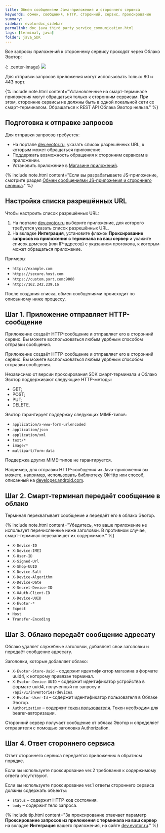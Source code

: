 ```yaml
---
title: Обмен сообщениями Java-приложения и стороннего сервиса
keywords: обмен, сообщения, HTTP, сторонний, сервис, проксирование
summary:
sidebar: evotordoc_sidebar
permalink: doc_java_third_party_service_communication.html
tags: [terminal, java]
folder: java_SDK
---
```


Все запросы приложений к стороннему сервису проходят через Облако Эвотор:

{: .center-image}
![](images\cloud_proxy.png)

Для отправки запросов приложения могут использовать только 80 и 443 порт.

{% include note.html content="Установленные на смарт-терминале приложения могут обращаться только к сторонним сервисам. При этом, сторонние сервисы не должны быть в одной локальной сети со смарт-терминалом. Обращаться к REST API Облака Эвотор нельзя." %}

## Подготовка к отправке запросов

Для отправки запросов требуется:

* На портале [dev.evotor.ru](https://dev.evotor.ru), указать список разрешённых URL, к которым может обращаться приложение.
* Поддержать возможность обращения к сторонним сервисам в приложении.
* Установить приложение в [Магазине приложений](./doc_app_installation.html#MarkeplaceAppInstallation).

{% include note.html content="Если вы разрабатываете JS-приложение, смотрите раздел [Обмен сообщениями JS-приложения и стороннего сервиса](./doc_js_third_party_service_communication.html)." %}

## Настройка списка разрешённых URL

Чтобы настроить список разрешённых URL:

1. На портале [dev.evotor.ru](https://developer.evotor.ru) выберите приложение, для которого требуется указать список разрешённых URL.
2. На вкладке **Интеграция**, установите флажок **Проксирование запросов из приложения с терминала на ваш сервер** и укажите список доменов (или IP-адресов) с указанием протокола, к которым может обращаться приложение.

Примеры:

* `http://example.com`
* `https://secure.host.com`
* `https://custom.port.com:9000`
* `http://162.242.239.16`

После создания списка, обмен сообщениями происходит по описанному ниже процессу.

## Шаг 1. Приложение отправляет HTTP-сообщение

Приложение создаёт HTTP-сообщение и отправляет его в сторонний сервис. Вы можете воспользоваться любым удобным способом отправки сообщения.

Приложение создаёт HTTP-сообщение и отправляет его в сторонний сервис. Вы можете воспользоваться любым удобным способом отправки сообщения.

Независимо от версии проксирования SDK смарт-терминала и Облако Эвотор поддерживают следующие HTTP-методы:

* GET;
* POST;
* PUT;
* DELETE.

Эвотор гарантирует поддержку следующих MIME-типов:

* `application/x-www-form-urlencoded`
* `application/json`
* `application/xml`
* `text/*`
* `image/*`
* `multipart/form-data`

Поддержка других MIME-типов не гарантируется.

Например, для отправки HTTP-сообщения из Java-приложения вы можете, например, использовать [библиотеку OkHttp](http://square.github.io/okhttp/) или способ, описанный на [developer.android.com](https://developer.android.com/training/basics/network-ops/connecting.html).

## Шаг 2. Смарт-терминал передаёт сообщение в облако

Терминал перехватывает сообщение и передаёт его в облако Эвотор.

{% include note.html content="Убедитесь, что ваше приложение не использует перечисленные ниже заголовки. В противном случае, смарт-терминал перезапишет их содержимое." %}

* `X-Device-ID`
* `X-Device-IMEI`
* `X-User-ID`
* `X-Signed-Url`
* `X-Shop-UUID`
* `X-Device-Salt`
* `X-Device-Algorithm`
* `X-Device-Date`
* `X-Secret-Device-ID`
* `X-OAuth-Client-ID`
* `X-Device-UUID`
* `X-Evotor-*`
* `Expect`
* `Host`
* `Transfer-Encoding`

## Шаг 3. Облако передаёт сообщение адресату

Облако удаляет служебные заголовки, добавляет свои заголовки и передаёт сообщение адресату.

Заголовки, которые добавляет облако:

* `X-Evotor-Store-Uuid` – содержит идентификатор магазина в формате uuid4, к которому привязан терминал.
* `X-Evotor-Device-UUID` – содержит идентификатор устройства в формате uuid4, полученный по запросу к `/api/v1/inventories/devices`.
* `X-Evotor-User-Id` – содержит идентификатор пользователя в Облаке Эвотор.
* `Authorization` – содержит [токен пользователя](./doc_evotor_api_authorization.html#usersToken). Токен необходим для bearer-авторизации.

Сторонний сервер получает сообщение от облака Эвотор и определяет отправителя с помощью заголовка Authorization.

## Шаг 4. Ответ стороннего сервиса

Ответ стороннего сервиса передаётся приложению в обратном порядке.

Если вы используете проксирование ver.2 требования к содержимому ответа отсутствуют.

Если вы используете проксирование ver.1 ответы стороннего сервиса должны содержать объекты:

  * `status` – содержит HTTP-код состояния.
  * `body` – содержит тело запроса.

{% include tip.html content="За проксирование отвечает параметр **Проксирование запросов из приложения с терминала на ваш сервер** на вкладке **Интеграция** вашего приложения, на сайте [dev.evotor.ru](https://dev.evotor.ru/)." %}
